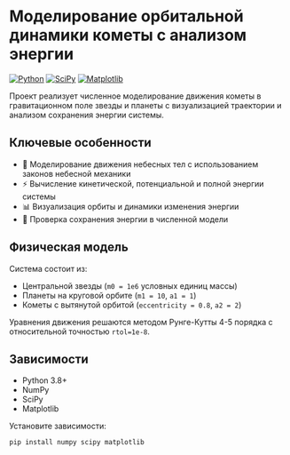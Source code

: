# Моделирование орбитальной динамики кометы с анализом энергии

[![Python](https://img.shields.io/badge/Python-3.8%2B-blue)](https://python.org)
[![SciPy](https://img.shields.io/badge/SciPy-1.7%2B-orange)](https://scipy.org)
[![Matplotlib](https://img.shields.io/badge/Matplotlib-3.5%2B-blueviolet)](https://matplotlib.org)

Проект реализует численное моделирование движения кометы в гравитационном поле звезды и планеты с визуализацией траектории и анализом сохранения энергии системы.

## Ключевые особенности

- 🌌 Моделирование движения небесных тел с использованием законов небесной механики
- ⚡ Вычисление кинетической, потенциальной и полной энергии системы
- 📊 Визуализация орбиты и динамики изменения энергии
- 🔬 Проверка сохранения энергии в численной модели

## Физическая модель

Система состоит из:
- Центральной звезды (`m0 = 1e6` условных единиц массы)
- Планеты на круговой орбите (`m1 = 10`, `a1 = 1`)
- Кометы с вытянутой орбитой (`eccentricity = 0.8`, `a2 = 2`)

Уравнения движения решаются методом Рунге-Кутты 4-5 порядка с относительной точностью `rtol=1e-8`.

## Зависимости

- Python 3.8+
- NumPy
- SciPy
- Matplotlib

Установите зависимости:
```bash
pip install numpy scipy matplotlib
